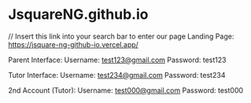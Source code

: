 # JsquareNG.github.io


// Insert this link into your search bar to enter our page
Landing Page: https://jsquare-ng-github-io.vercel.app/


Parent Interface:
Username: test123@gmail.com
Password: test123

Tutor Interface:
Username: test234@gmail.com
Password: test234

2nd Account (Tutor):
Username: test000@gmail.com
Password: test000
